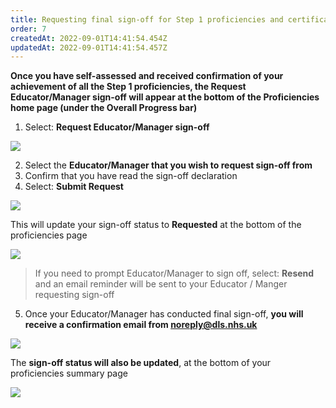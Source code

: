 ```yaml
---
title: Requesting final sign-off for Step 1 proficiencies and certificate generation
order: 7
createdAt: 2022-09-01T14:41:54.454Z
updatedAt: 2022-09-01T14:41:54.457Z
---
```

**Once you have self-assessed and received confirmation of your achievement of all the Step 1 proficiencies, the Request Educator/Manager sign-off will appear at the bottom of the Proficiencies home page (under the Overall Progress bar​)** 

1. Select: **Request Educator/Manager sign-off​**

![](/img/le-7-1.jpg)

2. Select the **Educator/Manager that you wish to request sign-off from​**
3. Confirm that you have read the sign-off declaration​
4. Select: **Submit Request​**

![](/img/le-7-2.jpg)

This will update your sign-off status to **Requested** at the bottom of the proficiencies page​

![](/img/le-7-3.jpg)

> If you need to prompt Educator/Manager to sign off, select: **Resend** and an email reminder will be sent to your Educator / Manger requesting sign-off​

5. Once your Educator/Manager has conducted final sign-off, **you will receive a confirmation email from noreply@dls.nhs.uk​**

![](/img/le-7-4.jpg)

The **sign-off status will also be updated**, at the bottom of your proficiencies summary page​

![](/img/le-7-5.jpg)
